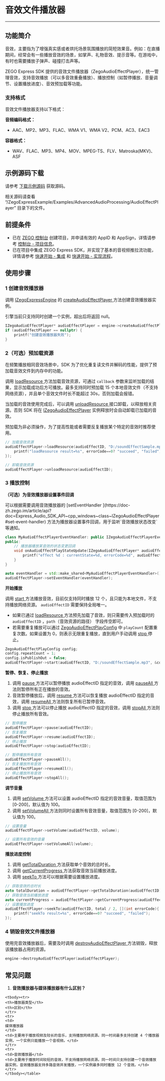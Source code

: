 # 音效文件播放器

- - -

## 功能简介

音效，主要指为了增强真实感或者烘托场景氛围播放的简短效果音。例如：在直播期间，经常会有一些播放音效的场景，如掌声、礼物音效、提示音等。在游戏中，有时也需要播放子弹声、碰撞打击声等。

ZEGO Express SDK 提供的音效文件播放器（ZegoAudioEffectPlayer），统一管理音效，支持音效播放（可以多音效重叠播放）、播放控制（如暂停播放、音量调节、设置播放进度）、音效预加载等功能。

### 支持格式

音效文件播放器支持以下格式：

**音频编码格式：**
- AAC、MP2、MP3、FLAC、WMA V1、WMA V2、PCM、AC3、EAC3

**容器格式：**
- WAV、FLAC、MP3、MP4、MOV、MPEG-TS、FLV、Matroska(MKV)、ASF

<Content />

## 示例源码下载

请参考 [下载示例源码](https://doc-zh.zego.im/article/3585) 获取源码。

相关源码请查看 “/ZegoExpressExample/Examples/AdvancedAudioProcessing/AudioEffectPlayer” 目录下的文件。

## 前提条件

- 已在 [ZEGO 控制台](https://console.zego.im) 创建项目，并申请有效的 AppID 和 AppSign，详情请参考 [控制台 - 项目信息](/console/project-info)。
- 已在项目中集成 ZEGO Express SDK，并实现了基本的音视频推拉流功能，详情请参考 [快速开始 - 集成](https://doc-zh.zego.im/article/3577) 和 [快速开始 - 实现流程](https://doc-zh.zego.im/article/7637)。


## 使用步骤

### 1 创建音效播放器

调用 [IZegoExpressEngine](https://doc-zh.zego.im/article/api?doc=Express_Audio_SDK_API~cpp_windows~class~IZegoExpressEngine) 的 [createAudioEffectPlayer ](https://doc-zh.zego.im/article/api?doc=Express_Audio_SDK_API~cpp_windows~class~IZegoExpressEngine#create-audio-effect-player) 方法创建音效播放器实例。

<Warning title="注意">
引擎当前只支持同时创建一个实例，超出后将返回 null。
</Warning>

```cpp
IZegoAudioEffectPlayer* audioEffectPlayer = engine->createAudioEffectPlayer();
if (audioEffectPlayer == nullptr) {
    printf("创建音效播放器失败");
}
```

### 2（可选）预加载资源

<Accordion title="预加载资源" defaultOpen="false">
在频繁播放相同音效场景中，SDK 为了优化重复读文件并解码的性能，提供了预加载音效文件到内存中的功能。

调用 [loadResource ](https://doc-zh.zego.im/article/api?doc=Express_Audio_SDK_API~cpp_windows~class~IZegoAudioEffectPlayer#load-resource) 方法加载音效资源，可通过 `callback` 参数来监听加载的结果，显示加载成功后方可播放。最多支持同时预加载 15 个本地音效文件（不支持网络资源），并且单个音效文件时长不能超过 30s，否则加载会报错。

当加载的音效使用完成后，可以调用 [unloadResource ](https://doc-zh.zego.im/article/api?doc=Express_Audio_SDK_API~cpp_windows~class~IZegoAudioEffectPlayer#unload-resource) 接口卸载，以释放相关资源。否则 SDK 将在 [IZegoAudioEffectPlayer](https://doc-zh.zego.im/article/api?doc=Express_Audio_SDK_API~cpp_windows~class~IZegoAudioEffectPlayer) 实例释放时会自动卸载已加载的音效。

<Note title="说明">


预加载为非必须操作，为了提高性能或者需要反复播放某个特定的音效时推荐使用。
</Note>

```cpp
// 加载音效资源
audioEffectPlayer->loadResource(audioEffectID, "D:/soundEffectSample.mp3", [](int errorCode){
    printf("loadResource result=%s", errorCode==0? "succeed", "failed");
});

// 卸载音效资源
audioEffectPlayer->unloadResource(audioEffectID);
```
</Accordion>

### 3 播放控制

**（可选）为音效播放器设置事件回调**

<Accordion title="预加载资源" defaultOpen="false">
可以根据需要调用音效播放器的 [setEventHandler ](https://doc-zh.zego.im/article/api?doc=Express_Audio_SDK_API~cpp_windows~class~IZegoAudioEffectPlayer#set-event-handler) 方法为播放器设置事件回调，用于监听`音效播放状态改变`等通知。

```cpp
class MyAudioEffectPlayerEventHandler: public IZegoAudioEffectPlayerEventHandler{
public:
    // 播放器播放某音效的状态变更回调
    void onAudioEffectPlayStateUpdate(IZegoAudioEffectPlayer* audioEffectPlayer, unsigned int audioEffectID, ZegoAudioEffectPlayState state, int errorCode) override{
        printf("effect %d : currentState=%d, errorCode=%d", audioEffectID, state, errorCode);
    }
}

auto eventHandler = std::make_shared<MyAudioEffectPlayerEventHandler>();
audioEffectPlayer->setEventHandler(eventHandler);
```
</Accordion>

**开始播放**

调用 [start ](https://doc-zh.zego.im/article/api?doc=Express_Audio_SDK_API~cpp_windows~class~IZegoAudioEffectPlayer#start) 方法播放音效，目前仅支持同时播放 12 个，且只能为本地文件，不支持播放网络资源。 `audioEffectID` 需要保持全局唯一。

* 如果已通过 [loadResource ](https://doc-zh.zego.im/article/api?doc=Express_Audio_SDK_API~cpp_windows~class~IZegoAudioEffectPlayer#load-resource) 方法预先加载了音效，则只需要传入预加载时的 `audioEffectID` ，`path`（音效资源的路径） 字段传空即可。
* 若需要重复播放可以通过 [ZegoAudioEffectPlayConfig](https://doc-zh.zego.im/article/api?doc=Express_Audio_SDK_API~cpp_windows~struct~ZegoAudioEffectPlayConfig) 中 `playCount` 配置重复次数。如果设置为 0，则表示无限重复播放，直到用户手动调用 [stop ](https://doc-zh.zego.im/article/api?doc=Express_Audio_SDK_API~cpp_windows~class~IZegoAudioEffectPlayer#stop) 停止。

```cpp
ZegoAudioEffectPlayConfig config;
config.repeatCount = 1;
config.isPublishOut = false;
audioEffectPlayer->start(audioEffectID, "D:/soundEffectSample.mp3", &config);
```

**暂停、恢复、停止播放**

1. 调用 [pause ](https://doc-zh.zego.im/article/api?doc=Express_Audio_SDK_API~cpp_windows~class~IZegoAudioEffectPlayer#pause) 方法可以暂停播放 audioEffectID 指定的音效，调用 [pauseAll ](https://doc-zh.zego.im/article/api?doc=Express_Audio_SDK_API~cpp_windows~class~IZegoAudioEffectPlayer#pause-all) 方法则暂停所有正在播放的音效。
2. 音效暂停播放后，调用 [resume ](https://doc-zh.zego.im/article/api?doc=Express_Audio_SDK_API~cpp_windows~class~IZegoAudioEffectPlayer#resume) 方法可以恢复播放 audioEffectID 指定的音效，调用 [resumeAll ](https://doc-zh.zego.im/article/api?doc=Express_Audio_SDK_API~cpp_windows~class~IZegoAudioEffectPlayer#resume-all) 方法则恢复所有已暂停音效。
3. 调用 [stop ](https://doc-zh.zego.im/article/api?doc=Express_Audio_SDK_API~cpp_windows~class~IZegoAudioEffectPlayer#stop) 方法可以停止播放 audioEffectID 指定的音效，调用 [stopAll ](https://doc-zh.zego.im/article/api?doc=Express_Audio_SDK_API~cpp_windows~class~IZegoAudioEffectPlayer#stop-all) 方法则停止播放所有音效。

```cpp
// 暂停播放
audioEffectPlayer->pause(audioEffectID);
// 恢复播放
audioEffectPlayer->resume(audioEffectID);
// 停止播放
audioEffectPlayer->stop(audioEffectID);

// 暂停播放所有音效
audioEffectPlayer->pauseAll();
// 恢复播放所有音效
audioEffectPlayer->resumeAll();
// 停止播放所有音效
audioEffectPlayer->stopAll();
```

**调节音量**

1. 调用 [setVolume ](https://doc-zh.zego.im/article/api?doc=Express_Audio_SDK_API~cpp_windows~class~IZegoAudioEffectPlayer#set-volume) 方法可以设置 audioEffectID 指定的音效音量，取值范围为 [0-200]，默认值为 100。
2. 调用 [setVolumeAll ](https://doc-zh.zego.im/article/api?doc=Express_Audio_SDK_API~cpp_windows~class~IZegoAudioEffectPlayer#set-volume-all) 方法则同时设置所有音效音量，取值范围为 [0-200]，默认值为 100。

```cpp
// 设置音量
audioEffectPlayer->setVolume(audioEffectID, volume);

// 设置所有音效的音量
audioEffectPlayer->setVolumeAll(volume);
```

**播放进度控制**

1. 调用 [getTotalDuration ](https://doc-zh.zego.im/article/api?doc=Express_Audio_SDK_API~cpp_windows~class~IZegoMediaPlayer#get-total-duration) 方法获取单个音效的总时长。
2. 调用 [getCurrentProgress ](https://doc-zh.zego.im/article/api?doc=Express_Audio_SDK_API~cpp_windows~class~IZegoMediaPlayer#get-current-progress) 方法获取音效当前播放进度。
3. 调用 [seekTo ](https://doc-zh.zego.im/article/api?doc=Express_Audio_SDK_API~cpp_windows~class~IZegoAudioEffectPlayer#seek-to) 方法可以根据需要设置播放进度。

```cpp
// 获取音效的总时长
auto totalDuration = audioEffectPlayer->getTotalDuration(audioEffectID);
// 获取音效当前播放进度
auto currentProgress = audioEffectPlayer->getCurrentProgress(audioEffectID);
// 设置播放进度
audioEffectPlayer->seekTo(audioEffectID, total / 2, [](int errorCode){
    printf("seekTo result=%s", errorCode==0? "succeed", "failed");
});
```

### 4 销毁音效文件播放器

使用完音效播放器后，需要及时调用 [destroyAudioEffectPlayer ](https://doc-zh.zego.im/article/api?doc=Express_Audio_SDK_API~cpp_windows~class~IZegoExpressEngine#destroy-audio-effect-player) 方法销毁，释放该播放器占用的资源。

```cpp
engine->destroyAudioEffectPlayer(audioEffectPlayer);
```

## 常见问题

1. **音效播放器与媒体播放器有什么区别？**

<table>

    <tbody><tr>
    <th>播放器类型</th>
    <th>区别</th>
    </tr>
    <tr>
    <td>
    媒体播放器
    </td>
    <td>主要用于播放视频及较长的音乐，支持播放网络资源。同一时间最多支持创建 4 个播放器实例，一个实例只能播放一个音视频。</td>
    </tr>
    <tr>
    <td>音效播放器</td>
    <td>主要用于播放时间较短的音效，不支持播放网络资源。同一时间只支持创建一个音效播放器实例，音效播放器支持多路音效并发播放，一个实例最多同时播放 12 个音效。</td>
    </tr>
    </tbody></table>

<Content />